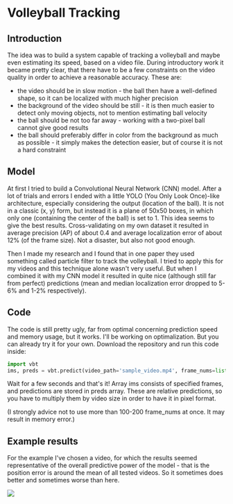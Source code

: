# Volleyball Tracking

## Introduction

The idea was to build a system capable of tracking a volleyball and maybe even estimating its speed, based on a video file. During 
introductory work it became pretty clear, that there have to be a few constraints on the video quality in order to achieve a reasonable accuracy. These are:
 - the video should be in slow motion - the ball then have a well-defined shape, so it can be localized with much higher precision
 - the background of the video should be still - it is then much easier to detect only moving objects, not to mention estimating ball velocity
 - the ball should be not too far away - working with a two-pixel ball cannot give good results
 - the ball should preferably differ in color from the background as much as possible - it simply makes the detection easier, but
  of course it is not a hard constraint
 
## Model

At first I tried to build a Convolutional Neural Network (CNN) model. After a lot of trials and errors I ended with a little YOLO
(You Only Look Once)-like architecture, especially considering the output (location of the ball). It is not in a classic (x, y) form,
but instead it is a plane of 50x50 boxes, in which only one (containing the center of the ball) is set to 1. This idea seems to give
the best results. Cross-validating on my own dataset it resulted in average precision (AP) of about 0.4 and average localization error
of about 12% (of the frame size). Not a disaster, but also not good enough.

Then I made my research and I found that in one paper they used something called particle filter to track the volleyball.
I tried to apply this for my videos and this technique alone wasn't very useful. But when I combined it with my CNN model it resulted
in quite nice (although still far from perfect) predictions (mean and median localization error dropped to 5-6% and 1-2% respectively). 

## Code

The code is still pretty ugly, far from optimal concerning prediction speed and memory usage, but it works. I'll be working on
optimalization. But you can already try it for your own. Download the repository and run this code inside:

```python
import vbt
ims, preds = vbt.predict(video_path='sample_video.mp4', frame_nums=list(range(10, 100)), fps=120)
```

Wait for a few seconds and that's it! Array ims consists of specified frames, and predictions are stored in preds array. These are
relative predictions, so you have to multiply them by video size in order to have it in pixel format.

(I strongly advice not to use more than 100-200 frame_nums at once. It may result in memory error.)

## Example results

For the example I've chosen a video, for which the results seemed representative of the overall predictive power of the model - that
is the position error is around the mean of all tested videos. So it sometimes does better and sometimes worse than here.

![](https://github.com/kamilkk852/vb-tracking/blob/master/sample_predictions.gif)
